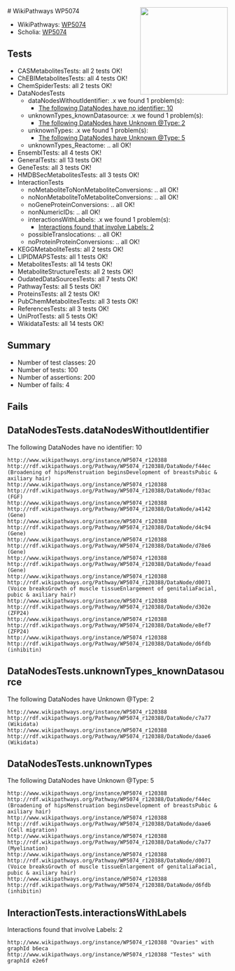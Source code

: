 <img style="float: right; width: 200px" src="https://upload.wikimedia.org/wikipedia/commons/thumb/8/83/Wplogo_with_text_500.png/640px-Wplogo_with_text_500.png" />
# WikiPathways WP5074

* WikiPathways: [WP5074](https://identifiers.org/wikipathways:WP5074)
* Scholia: [WP5074](https://scholia.toolforge.org/wikipathways/WP5074)
## Tests
* CASMetabolitesTests: all 2 tests OK!
* ChEBIMetabolitesTests: all 4 tests OK!
* ChemSpiderTests: all 2 tests OK!
* DataNodesTests
    * dataNodesWithoutIdentifier: .x we found 1 problem(s):
        * [The following DataNodes have no identifier: 10](#8792c490)
    * unknownTypes_knownDatasource: .x we found 1 problem(s):
        * [The following DataNodes have Unknown @Type: 2](#904516d7)
    * unknownTypes: .x we found 1 problem(s):
        * [The following DataNodes have Unknown @Type: 5](#839973e3)
    * unknownTypes_Reactome: .. all OK!
* EnsemblTests: all 4 tests OK!
* GeneralTests: all 13 tests OK!
* GeneTests: all 3 tests OK!
* HMDBSecMetabolitesTests: all 3 tests OK!
* InteractionTests
    * noMetaboliteToNonMetaboliteConversions: .. all OK!
    * noNonMetaboliteToMetaboliteConversions: .. all OK!
    * noGeneProteinConversions: .. all OK!
    * nonNumericIDs: .. all OK!
    * interactionsWithLabels: .x we found 1 problem(s):
        * [Interactions found that involve Labels: 2](#630d2679)
    * possibleTranslocations: .. all OK!
    * noProteinProteinConversions: .. all OK!
* KEGGMetaboliteTests: all 2 tests OK!
* LIPIDMAPSTests: all 1 tests OK!
* MetabolitesTests: all 14 tests OK!
* MetaboliteStructureTests: all 2 tests OK!
* OudatedDataSourcesTests: all 7 tests OK!
* PathwayTests: all 5 tests OK!
* ProteinsTests: all 2 tests OK!
* PubChemMetabolitesTests: all 3 tests OK!
* ReferencesTests: all 3 tests OK!
* UniProtTests: all 5 tests OK!
* WikidataTests: all 14 tests OK!


## Summary

* Number of test classes: 20
* Number of tests: 100
* Number of assertions: 200
* Number of fails: 4

## Fails

<a name="8792c490" />

## DataNodesTests.dataNodesWithoutIdentifier

The following DataNodes have no identifier: 10
```
http://www.wikipathways.org/instance/WP5074_r120388 http://rdf.wikipathways.org/Pathway/WP5074_r120388/DataNode/f44ec (Broadening of hipsMenstruation beginsDevelopment of breastsPubic & axiliary hair)
http://www.wikipathways.org/instance/WP5074_r120388 http://rdf.wikipathways.org/Pathway/WP5074_r120388/DataNode/f03ac (FGF)
http://www.wikipathways.org/instance/WP5074_r120388 http://rdf.wikipathways.org/Pathway/WP5074_r120388/DataNode/a4142 (Gene)
http://www.wikipathways.org/instance/WP5074_r120388 http://rdf.wikipathways.org/Pathway/WP5074_r120388/DataNode/d4c94 (Gene)
http://www.wikipathways.org/instance/WP5074_r120388 http://rdf.wikipathways.org/Pathway/WP5074_r120388/DataNode/d78e6 (Gene)
http://www.wikipathways.org/instance/WP5074_r120388 http://rdf.wikipathways.org/Pathway/WP5074_r120388/DataNode/feaad (Gene)
http://www.wikipathways.org/instance/WP5074_r120388 http://rdf.wikipathways.org/Pathway/WP5074_r120388/DataNode/d0071 (Voice breaksGrowth of muscle tissueEnlargement of genitaliaFacial, pubic & axiliary hair)
http://www.wikipathways.org/instance/WP5074_r120388 http://rdf.wikipathways.org/Pathway/WP5074_r120388/DataNode/d302e (ZFP24)
http://www.wikipathways.org/instance/WP5074_r120388 http://rdf.wikipathways.org/Pathway/WP5074_r120388/DataNode/e8ef7 (ZFP24)
http://www.wikipathways.org/instance/WP5074_r120388 http://rdf.wikipathways.org/Pathway/WP5074_r120388/DataNode/d6fdb (inhibitin)
```

<a name="904516d7" />

## DataNodesTests.unknownTypes_knownDatasource

The following DataNodes have Unknown @Type: 2
```
http://www.wikipathways.org/instance/WP5074_r120388 http://rdf.wikipathways.org/Pathway/WP5074_r120388/DataNode/c7a77 (Wikidata)
http://www.wikipathways.org/instance/WP5074_r120388 http://rdf.wikipathways.org/Pathway/WP5074_r120388/DataNode/daae6 (Wikidata)
```

<a name="839973e3" />

## DataNodesTests.unknownTypes

The following DataNodes have Unknown @Type: 5
```
http://www.wikipathways.org/instance/WP5074_r120388 http://rdf.wikipathways.org/Pathway/WP5074_r120388/DataNode/f44ec (Broadening of hipsMenstruation beginsDevelopment of breastsPubic & axiliary hair)
http://www.wikipathways.org/instance/WP5074_r120388 http://rdf.wikipathways.org/Pathway/WP5074_r120388/DataNode/daae6 (Cell migration)
http://www.wikipathways.org/instance/WP5074_r120388 http://rdf.wikipathways.org/Pathway/WP5074_r120388/DataNode/c7a77 (Myelination)
http://www.wikipathways.org/instance/WP5074_r120388 http://rdf.wikipathways.org/Pathway/WP5074_r120388/DataNode/d0071 (Voice breaksGrowth of muscle tissueEnlargement of genitaliaFacial, pubic & axiliary hair)
http://www.wikipathways.org/instance/WP5074_r120388 http://rdf.wikipathways.org/Pathway/WP5074_r120388/DataNode/d6fdb (inhibitin)
```

<a name="630d2679" />

## InteractionTests.interactionsWithLabels

Interactions found that involve Labels: 2
```
http://www.wikipathways.org/instance/WP5074_r120388 "Ovaries" with graphId b6eca
http://www.wikipathways.org/instance/WP5074_r120388 "Testes" with graphId e2e6f
```


